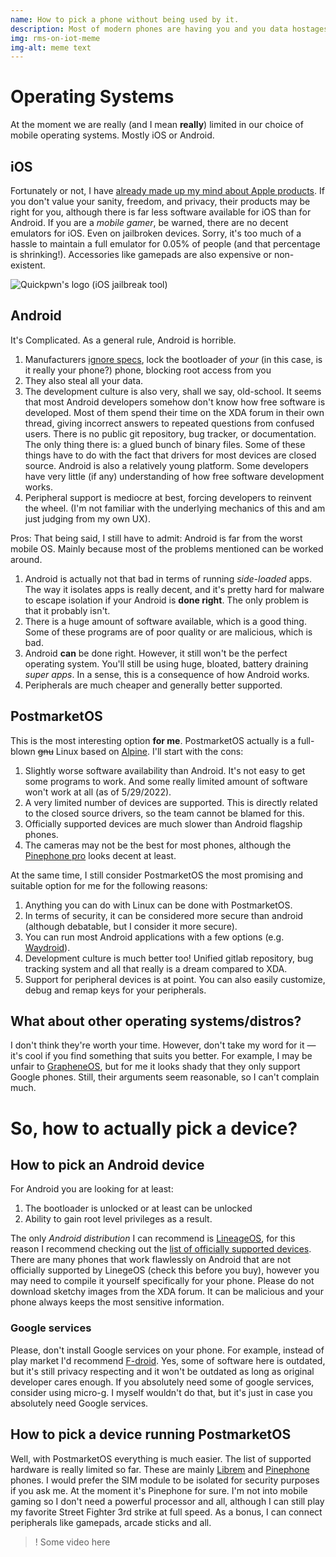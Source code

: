 ```yaml
---
name: How to pick a phone without being used by it. 
description: Most of modern phones are having you and you data hostages, essentially making you a slave. How to evade it? Let's find out.
img: rms-on-iot-meme
img-alt: meme text
---
```


# Operating Systems
At the moment we are really (and I mean **really**) limited in our choice of mobile operating systems. Mostly iOS or Android.

## iOS
Fortunately or not, I have [already made up my mind about Apple products](../on-apple). If you don't value your sanity, freedom, and privacy, their products may be right for you, although there is far less software available for iOS than for Android. If you are a *mobile gamer*, be warned, there are no decent emulators for iOS. Even on jailbroken devices. Sorry, it's too much of a hassle to maintain a full emulator for 0.05% of people (and that percentage is shrinking!). Accessories like gamepads are also expensive or non-existent.

![Quickpwn's logo (iOS jailbreak tool)](https://upload.wikimedia.org/wikipedia/commons/0/07/Quickpwn.png)

## Android
It's Complicated. As a general rule, Android is horrible.
1. Manufacturers [ignore specs](https://dontkillmyapp.com/), lock the bootloader of *your* (in this case, is it really your phone?) phone, blocking root access from you
2. They also steal all your data.
3. The development culture is also very, shall we say, old-school. It seems that most Android developers somehow don't know how free software is developed. Most of them spend their time on the XDA forum in their own thread, giving incorrect answers to repeated questions from confused users. There is no public git repository, bug tracker, or documentation. The only thing there is: a glued bunch of binary files. Some of these things have to do with the fact that drivers for most devices are closed source. Android is also a relatively young platform. Some developers have very little (if any) understanding of how free software development works.
4. Peripheral support is mediocre at best, forcing developers to reinvent the wheel. (I'm not familiar with the underlying mechanics of this and am just judging from my own UX).

Pros:
That being said, I still have to admit: Android is far from the worst mobile OS. Mainly because most of the problems mentioned can be worked around.
1. Android is actually not that bad in terms of running *side-loaded* apps. The way it isolates apps is really decent, and it's pretty hard for malware to escape isolation if your Android is **done right**. The only problem is that it probably isn't.
2. There is a huge amount of software available, which is a good thing. Some of these programs are of poor quality or are malicious, which is bad.
3. Android **can** be done right. However, it still won't be the perfect operating system. You'll still be using huge, bloated, battery draining *super apps*. In a sense, this is a consequence of how Android works.
4. Peripherals are much cheaper and generally better supported.



## PostmarketOS
This is the most interesting option **for me**. PostmarketOS actually is a full-blown ~~gnu~~ Linux based on [Alpine](https://alpinelinux.org/about/).
I'll start with the cons:
1. Slightly worse software availability than Android. It's not easy to get some programs to work. And some really limited amount of software won't work at all (as of 5/29/2022).
2. A very limited number of devices are supported. This is directly related to the closed source drivers, so the team cannot be blamed for this.
3. Officially supported devices are much slower than Android flagship phones.
4. The cameras may not be the best for most phones, although the [Pinephone pro]() looks decent at least.

At the same time, I still consider PostmarketOS the most promising and suitable option for me for the following reasons:
1. Anything you can do with Linux can be done with PostmarketOS.
2. In terms of security, it can be considered more secure than android (although debatable, but I consider it more secure).
3. You can run most Android applications with a few options (e.g. [Waydroid](https://wiki.postmarketos.org/wiki/Waydroid)).
4. Development culture is much better too! Unified gitlab repository, bug tracking system and all that really is a dream compared to XDA.
5. Support for peripheral devices is at point. You can also easily customize, debug and remap keys for your peripherals.

## What about other operating systems/distros?

I don't think they're worth your time. However, don't take my word for it — it's cool if you find something that suits you better. For example, I may be unfair to [GrapheneOS](https://grapheneos.org/faq#supported-devices), but for me it looks shady that they only support Google phones. Still, their arguments seem reasonable, so I can't complain much. 

# So, how to actually pick a device?

## How to pick an Android device

For Android you are looking for at least:
1. The bootloader is unlocked or at least can be unlocked
2. Ability to gain root level privileges as a result.

The only *Android distribution* I can recommend is [LineageOS](https://www.lineageos.org/), for this reason I recommend checking out the [list of officially supported devices](https://wiki.lineageos.org/devices/).
There are many phones that work flawlessly on Android that are not officially supported by LinegeOS (check this before you buy), however you may need to compile it yourself specifically for your phone. Please do not download sketchy images from the XDA forum. It can be malicious and your phone always keeps the most sensitive information.

### Google services

Please, don't install Google services on your phone. For example, instead of play market I'd recommend [F-droid](https://f-droid.org/). Yes, some of software here is outdated, but it's still privacy respecting and it won't be outdated as long as original developer cares enough.
If you absolutely need some of google services, consider using micro-g. I myself wouldn't do that, but it's just in case you absolutely need Google services. 

## How to pick a device running PostmarketOS

Well, with PostmarketOS everything is much easier. The list of supported hardware is really limited so far. These are mainly [Librem](https://puri.sm/products/librem-5/) and [Pinephone](https://www.pine64.org/pinephone/) phones. I would prefer the SIM module to be isolated for security purposes if you ask me. At the moment it's Pinephone for sure. I'm not into mobile gaming so I don't need a powerful processor and all, although I can still play my favorite Street Fighter 3rd strike at full speed. As a bonus, I can connect peripherals like gamepads, arcade sticks and all.

>! Some video here
